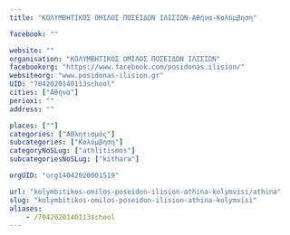 ```yaml
---
title: "ΚΟΛΥΜΒΗΤΙΚΟΣ ΟΜΙΛΟΣ ΠΟΣΕΙΔΩΝ ΙΛΙΣΙΩΝ-Αθήνα-Κολύμβηση"

facebook: ""

website: ""
organisation: "ΚΟΛΥΜΒΗΤΙΚΟΣ ΟΜΙΛΟΣ ΠΟΣΕΙΔΩΝ ΙΛΙΣΙΩΝ"
facebookorg: "https://www.facebook.com/posidonas.ilision/"
websiteorg: "www.posidonas-ilision.gr"
UID: "7042020140113school"
cities: ["Αθήνα"]
perioxi: ""
address: ""

places: [""]
categories: ["Αθλητισμός"]
subcategories: ["Κολύμβηση"]
categoryNoSLug: ["athlitismos"]
subcategoriesNoSLug: ["kithara"]

orgUID: "org14042020001519"

url: "kolymbitikos-omilos-poseidon-ilision-athina-kolymvisi/athina"
slug: "kolymbitikos-omilos-poseidon-ilision-athina-kolymvisi"
aliases:
    - /7042020140113school
---
```





